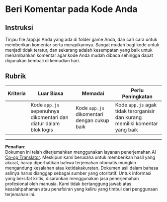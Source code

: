 <!--
CO_OP_TRANSLATOR_METADATA:
{
  "original_hash": "ccfcd8c2932761359fbaff3d6b01ace4",
  "translation_date": "2025-08-27T22:33:57+00:00",
  "source_file": "6-space-game/3-moving-elements-around/assignment.md",
  "language_code": "id"
}
-->
# Beri Komentar pada Kode Anda

## Instruksi

Tinjau file /app.js Anda yang ada di folder game Anda, dan cari cara untuk memberikan komentar serta merapikannya. Sangat mudah bagi kode untuk menjadi tidak teratur, dan sekarang adalah kesempatan yang baik untuk menambahkan komentar agar kode Anda mudah dibaca sehingga dapat digunakan kembali di kemudian hari.

## Rubrik

| Kriteria | Luar Biasa                                                          | Memadai                              | Perlu Peningkatan                                              |
| -------- | ------------------------------------------------------------------- | ------------------------------------ | -------------------------------------------------------------- |
|          | Kode `app.js` sepenuhnya dikomentari dan diatur dalam blok logis    | Kode `app.js` dikomentari dengan cukup baik | Kode `app.js` agak tidak terorganisir dan kurang memiliki komentar yang baik |

---

**Penafian**:  
Dokumen ini telah diterjemahkan menggunakan layanan penerjemahan AI [Co-op Translator](https://github.com/Azure/co-op-translator). Meskipun kami berusaha untuk memberikan hasil yang akurat, harap diperhatikan bahwa terjemahan otomatis mungkin mengandung kesalahan atau ketidakakuratan. Dokumen asli dalam bahasa aslinya harus dianggap sebagai sumber yang otoritatif. Untuk informasi yang bersifat kritis, disarankan menggunakan jasa penerjemahan profesional oleh manusia. Kami tidak bertanggung jawab atas kesalahpahaman atau penafsiran yang keliru yang timbul dari penggunaan terjemahan ini.